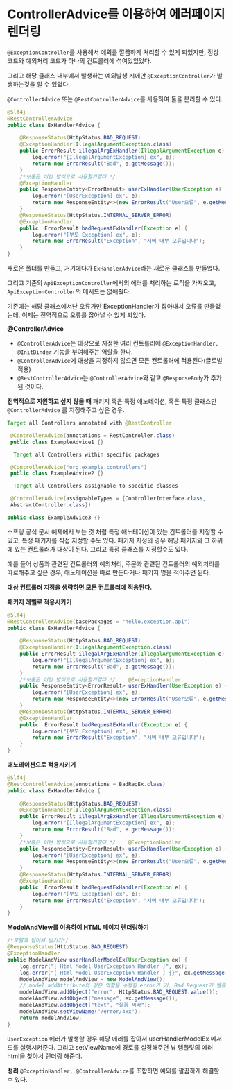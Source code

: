 # ControllerAdvice를 이용하여 에러페이지 렌더링

`@ExceptionController`를 사용해서 예외를 깔끔하게 처리할 수 있게 되었지만, 정상 코드와 예외처리 코드가 하나의 컨트롤러에 섞여있있었다.

그리고 해당 클래스 내부에서 발생하는 예외발생 시에만 `@ExceptionController`가 발생하는것을 알 수 있었다.

`@ControllerAdvice` 또는 `@RestControllerAdvice`를 사용하여 둘을 분리할 수 있다.


```java
@Slf4j  
@RestControllerAdvice  
public class ExHandlerAdvice {  
  
    @ResponseStatus(HttpStatus.BAD_REQUEST)  
    @ExceptionHandler(IllegalArgumentException.class)  
    public ErrorResult illegalArgExHandler(IllegalArgumentException e) {  
        log.error("[IllegalArgumentException] ex", e);  
        return new ErrorResult("Bad", e.getMessage());  
    }  
    /*보통은 이런 방식으로 사용할거같다 */
    @ExceptionHandler  
    public ResponseEntity<ErrorResult> userExHandler(UserException e) {  
        log.error("[UserException] ex", e);  
        return new ResponseEntity<>(new ErrorResult("User오류", e.getMessage()), HttpStatus.BAD_REQUEST);  
    }  
    @ResponseStatus(HttpStatus.INTERNAL_SERVER_ERROR)  
    @ExceptionHandler  
    public  ErrorResult badRequestExHandler(Exception e) {  
        log.error("[부모 Exception] ex", e);  
        return new ErrorResult("Exception", "서버 내부 오류입니다");  
    }  
}
```

새로운 폴더를 만들고, 거기에다가 `ExHandlerAdvice`라는 새로운 클래스를 만들었다.

그리고 기존의 `ApiExceptionController`에서의 에러를 처리하는 로직을 가져오고, `ApiExceptionController`의 메서드는 없애줬다.

기존에는 해당 클래스에서난 오류가만 ExceptionHandler가 잡아내서 오류를 만들었는데, 이제는 전역적으로 오류를 잡아낼 수 있게 되었다.


**@ControllerAdvice**
- `@ControllerAdvice`는 대상으로 지정한 여러 컨트롤러에 `@ExceptionHandler, @InitBinder` 기능을 부여해주는 역할을 한다.
- `@ControllerAdvice`에 대상을 지정하지 않으면 모든 컨트롤러에 적용된다(글로벌 적용)
- `@RestControllerAdvice`는 `@ControllerAdvice`와 같고 `@ResponseBody`가 추가된 것이다.

**전역적으로 지원하고 싶지 않을 때**
패키지 혹은 특정 애노테이션, 혹은 특정 클래스만 `@ControllerAdvice` 를 지정해주고 싶은 경우.

```java
Target all Controllers annotated with @RestController

 @ControllerAdvice(annotations = RestController.class)
 public class ExampleAdvice1 {}

  Target all Controllers within specific packages

 @ControllerAdvice("org.example.controllers")
 public class ExampleAdvice2 {}

  Target all Controllers assignable to specific classes

 @ControllerAdvice(assignableTypes = {ControllerInterface.class,
 AbstractController.class})

public class ExampleAdvice3 {}
```

스프링 공식 문서 예제에서 보는 것 처럼 특정 애노테이션이 있는 컨트롤러를 지정할 수 있고, 특정 패키지를 직접 지정할 수도 있다. 패키지 지정의 경우 해당 패키지와 그 하위에 있는 컨트롤러가 대상이 된다. 그리고 특정 클래스를 지정할수도 있다.

예를 들어 상품과 관련된 컨트롤러의 예외처리, 주문과 관련된 컨트롤러의 예외처리를 따로해주고 싶은 경우, 애노테이션을 따로 만든다거나 패키지 명을 적어주면 된다.

**대상 컨트롤러 지정을 생략하면 모든 컨트롤러에 적용된다.**


**패키지 레벨로 적용시키기**
```java
@Slf4j  
@RestControllerAdvice(basePackages = "hello.exception.api")  
public class ExHandlerAdvice {  
  
    @ResponseStatus(HttpStatus.BAD_REQUEST)  
    @ExceptionHandler(IllegalArgumentException.class)  
    public ErrorResult illegalArgExHandler(IllegalArgumentException e) {  
        log.error("[IllegalArgumentException] ex", e);  
        return new ErrorResult("Bad", e.getMessage());  
    }  
    /*보통은 이런 방식으로 사용할거같다 */    @ExceptionHandler  
    public ResponseEntity<ErrorResult> userExHandler(UserException e) {  
        log.error("[UserException] ex", e);  
        return new ResponseEntity<>(new ErrorResult("User오류", e.getMessage()), HttpStatus.BAD_REQUEST);  
    }  
    @ResponseStatus(HttpStatus.INTERNAL_SERVER_ERROR)  
    @ExceptionHandler  
    public  ErrorResult badRequestExHandler(Exception e) {  
        log.error("[부모 Exception] ex", e);  
        return new ErrorResult("Exception", "서버 내부 오류입니다");  
    }  
}
```

**애노테이션으로 적용시키기**
```java
@Slf4j  
@RestControllerAdvice(annotations = BadReqEx.class)  
public class ExHandlerAdvice {  
  
    @ResponseStatus(HttpStatus.BAD_REQUEST)  
    @ExceptionHandler(IllegalArgumentException.class)  
    public ErrorResult illegalArgExHandler(IllegalArgumentException e) {  
        log.error("[IllegalArgumentException] ex", e);  
        return new ErrorResult("Bad", e.getMessage());  
    }  
    /*보통은 이런 방식으로 사용할거같다 */    @ExceptionHandler  
    public ResponseEntity<ErrorResult> userExHandler(UserException e) {  
        log.error("[UserException] ex", e);  
        return new ResponseEntity<>(new ErrorResult("User오류", e.getMessage()), HttpStatus.BAD_REQUEST);  
    }  
    @ResponseStatus(HttpStatus.INTERNAL_SERVER_ERROR)  
    @ExceptionHandler  
    public  ErrorResult badRequestExHandler(Exception e) {  
        log.error("[부모 Exception] ex", e);  
        return new ErrorResult("Exception", "서버 내부 오류입니다");  
    }  
}
```


**ModelAndView를 이용하여 HTML 페이지 렌더링하기**
```java
/*모델에 담아서 넘기기*/  
@ResponseStatus(HttpStatus.BAD_REQUEST)  
@ExceptionHandler  
public ModelAndView userHandlerModelEx(UserException ex) {  
    log.error("[ Html Model UserException Handler ]", ex);  
    log.error("[ Html Model UserException Handler ] {}", ex.getMessage());  
    ModelAndView modelAndView = new ModelAndView();  
    // model.addAttribute와 같은 역할을 수행함 error가 키, Bad Request가 밸류  
    modelAndView.addObject("error", HttpStatus.BAD_REQUEST.value());  
    modelAndView.addObject("message", ex.getMessage());  
    modelAndView.addObject("text", "잘좀 써라");  
    modelAndView.setViewName("/error/4xx");  
    return modelAndView;  
}
```
`UserException` 에러가 발생할 경우 해당 에러를 잡아서 userHandlerModelEx 메서드를 실행시켜준다. 그리고 setViewName에 경로를 설정해주면 뷰 템플릿의 에러 html을 찾아서 렌더링 해준다.



**정리**
`@ExceptinHandler, @ControllerAdvice`를 조합하면 예외를 깔끔하게 해결할 수 있다.

